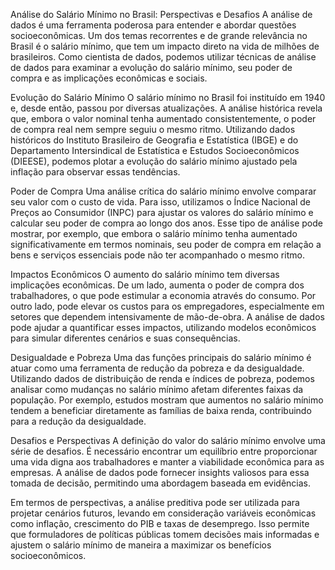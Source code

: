 Análise do Salário Mínimo no Brasil: Perspectivas e Desafios
A análise de dados é uma ferramenta poderosa para entender e abordar questões socioeconômicas. Um dos temas recorrentes e de grande relevância no Brasil é o salário mínimo, que tem um impacto direto na vida de milhões de brasileiros. Como cientista de dados, podemos utilizar técnicas de análise de dados para examinar a evolução do salário mínimo, seu poder de compra e as implicações econômicas e sociais.

Evolução do Salário Mínimo
O salário mínimo no Brasil foi instituído em 1940 e, desde então, passou por diversas atualizações. A análise histórica revela que, embora o valor nominal tenha aumentado consistentemente, o poder de compra real nem sempre seguiu o mesmo ritmo. Utilizando dados históricos do Instituto Brasileiro de Geografia e Estatística (IBGE) e do Departamento Intersindical de Estatística e Estudos Socioeconômicos (DIEESE), podemos plotar a evolução do salário mínimo ajustado pela inflação para observar essas tendências.

Poder de Compra
Uma análise crítica do salário mínimo envolve comparar seu valor com o custo de vida. Para isso, utilizamos o Índice Nacional de Preços ao Consumidor (INPC) para ajustar os valores do salário mínimo e calcular seu poder de compra ao longo dos anos. Esse tipo de análise pode mostrar, por exemplo, que embora o salário mínimo tenha aumentado significativamente em termos nominais, seu poder de compra em relação a bens e serviços essenciais pode não ter acompanhado o mesmo ritmo.

Impactos Econômicos
O aumento do salário mínimo tem diversas implicações econômicas. De um lado, aumenta o poder de compra dos trabalhadores, o que pode estimular a economia através do consumo. Por outro lado, pode elevar os custos para os empregadores, especialmente em setores que dependem intensivamente de mão-de-obra. A análise de dados pode ajudar a quantificar esses impactos, utilizando modelos econômicos para simular diferentes cenários e suas consequências.

Desigualdade e Pobreza
Uma das funções principais do salário mínimo é atuar como uma ferramenta de redução da pobreza e da desigualdade. Utilizando dados de distribuição de renda e índices de pobreza, podemos analisar como mudanças no salário mínimo afetam diferentes faixas da população. Por exemplo, estudos mostram que aumentos no salário mínimo tendem a beneficiar diretamente as famílias de baixa renda, contribuindo para a redução da desigualdade.

Desafios e Perspectivas
A definição do valor do salário mínimo envolve uma série de desafios. É necessário encontrar um equilíbrio entre proporcionar uma vida digna aos trabalhadores e manter a viabilidade econômica para as empresas. A análise de dados pode fornecer insights valiosos para essa tomada de decisão, permitindo uma abordagem baseada em evidências.

Em termos de perspectivas, a análise preditiva pode ser utilizada para projetar cenários futuros, levando em consideração variáveis econômicas como inflação, crescimento do PIB e taxas de desemprego. Isso permite que formuladores de políticas públicas tomem decisões mais informadas e ajustem o salário mínimo de maneira a maximizar os benefícios socioeconômicos.
